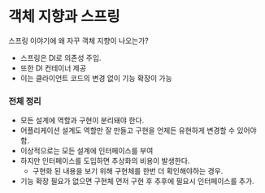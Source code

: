 # 객체 지향과 스프링

스프링 이야기에 왜 자꾸 객체 지향이 나오는가?

* 스프링은 DI로 의존성 주입.
* 또한 DI 컨테이너 제공
* 이는 클라이언트 코드의 변경 없이 기능 확장이 가능

### 전체 정리
* 모든 설계에 역할과 구현이 분리돼야 한다.
* 어플리케이션 설계도 역할만 잘 만들고 구현을 언제든 유현하게 변경할 수 있어야 함.
* 이상적으로는 모든 설계에 인터페이스를 부여
* 하지만 인터페이스를 도입하면 추상화의 비용이 발생한다.
  * 구현화 된 내용을 보기 위해 구현체를 한번 더 확인해야하는 경우.
* 기능 확장 필요가 없으면 구현체 먼저 구현 후 추후에 필요시 인터페이스를 추가.
